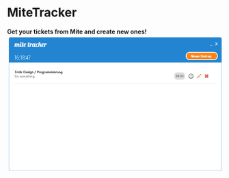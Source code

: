 MiteTracker
===========

<strong>Get your tickets from Mite and create new ones!</strong>
<img src="/MiteTracker/Pictures/mitetracker.PNG" />

